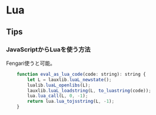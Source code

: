 # Lua
## Tips
### JavaScriptからLuaを使う方法
Fengari使うと可能。
```javascript
	function eval_as_lua_code(code: string): string {
		let L = lauxlib.luaL_newstate();
		lualib.luaL_openlibs(L);
		lauxlib.luaL_loadstring(L, to_luastring(code));
		lua.lua_call(L, 0, -1);
		return lua.lua_tojsstring(L, -1);
	}
```